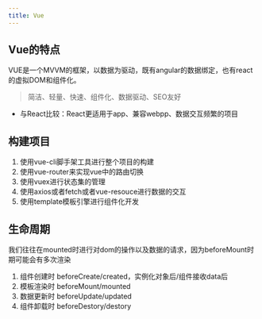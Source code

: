 ```yaml
---
title: Vue
---
```

## Vue的特点
VUE是一个MVVM的框架，以数据为驱动，既有angular的数据绑定，也有react的虚拟DOM和组件化。
> 简洁、轻量、快速、组件化、数据驱动、SEO友好  
+ 与React比较：React更适用于app、兼容webpp、数据交互频繁的项目

## 构建项目
1. 使用vue-cli脚手架工具进行整个项目的构建
2. 使用vue-router来实现vue中的路由切换
3. 使用vuex进行状态集的管理
4. 使用axios或者fetch或者vue-resouce进行数据的交互
5. 使用template模板引擎进行组件化开发

## 生命周期  
我们往往在mounted时进行对dom的操作以及数据的请求，因为beforeMount时期可能会有多次渲染
1. 组件创建时 beforeCreate/created，实例化对象后/组件接收data后
2. 模板渲染时 beforeMount/mounted
3. 数据更新时 beforeUpdate/updated
4. 组件卸载时 beforeDestory/destory   